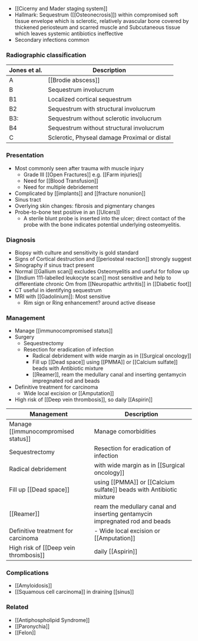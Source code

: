 - [[Cicerny and Mader staging system]] 
- Hallmark: Sequestrum ([[Osteonecrosis]]) within compromised soft tissue envelope which is sclerotic, relatively avascular bone covered by thickened periosteum and scarred muscle and Subcutaneous tissue which leaves systemic antibiotics ineffective
- Secondary infections common


### Radiographic classification

| Jones et al. | Description                                  |
| ------------ | -------------------------------------------- |
| A            | [[Brodie abscess]]                           |
| B            | Sequestrum involucrum                        |
| B1           | Localized cortical sequestrum                |
| B2           | Sequestrum with structural involucrum        |
| B3:          | Sequestrum without sclerotic involucrum      |
| B4           | Sequestrum without structural involucrum     |
| C            | Sclerotic, Physeal damage Proximal or distal |

### Presentation
- Most commonly seen after trauma with muscle injury
	- Grade III [[Open Fractures]] e.g. [[Farm injuries]] 
	- Need for [[Blood Transfusion]]
	- Need for multiple debridement 
- Complicated by [[implants]] and [[fracture nonunion]]
- Sinus tract
- Overlying skin changes: fibrosis and pigmentary changes
- Probe-to-bone test positive in an [[Ulcers]] 
	- A sterile blunt probe is inserted into the ulcer; direct contact of the probe with the bone indicates potential underlying osteomyelitis.

### Diagnosis
- Biopsy with culture and sensitivity is gold standard
- Signs of Cortical destruction and [[periosteal reaction]] strongly suggest
- Sinography if sinus tract present
- Normal [[Gallium scan]] excludes Osteomyelitis and useful for follow up 
- [[Indium 111-labelled leukocyte scan]] most sensitive and help to differentiate chronic Om from [[Neuropathic arthritis]] in [[Diabetic foot]] 
- CT useful in identifying sequestrum
- MRI with [[Gadolinium]]: Most sensitive 
	- Rim sign or Ring enhancement? around active disease 

### Management
- Manage [[immunocompromised status]] 
- Surgery
	- Sequestrectomy
	- Resection for eradication of infection
		- Radical debridement with wide margin as in [[Surgical oncology]] 
		- Fill up [[Dead space]] using [[PMMA]] or [[Calcium sulfate]] beads with Antibiotic mixture
		- [[Reamer]], ream the medullary canal and inserting gentamycin impregnated rod and beads
- Definitive treatment for carcinoma
	- Wide local excision or [[Amputation]] 
- High risk of [[Deep vein thrombosis]], so daily [[Aspirin]] 

| Management                            | Description                                                                 |
| ------------------------------------- | --------------------------------------------------------------------------- |
| Manage [[immunocompromised status]]   | Manage comorbidities                                                        |
| Sequestrectomy                        | Resection for eradication of infection                                      |
| Radical debridement                   | with wide margin as in [[Surgical oncology]]                                |
| Fill up [[Dead space]]                | using [[PMMA]] or [[Calcium sulfate]] beads with Antibiotic mixture         |
| [[Reamer]]                            | ream the medullary canal and inserting gentamycin impregnated rod and beads |
| Definitive treatment for carcinoma    | - Wide local excision or [[Amputation]]                                     |
| High risk of [[Deep vein thrombosis]] | daily [[Aspirin]]                                                           |

### Complications
- [[Amyloidosis]]
- [[Squamous cell carcinoma]] in draining [[sinus]]
### Related
- [[Antiphospholipid Syndrome]] 
- [[Paronychia]]
- [[Felon]] 
